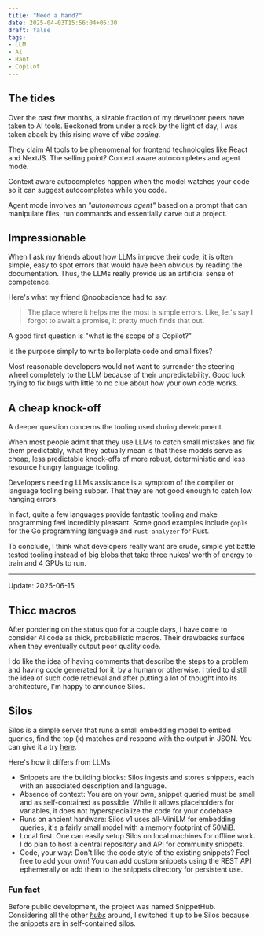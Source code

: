 ```yaml
---
title: "Need a hand?"
date: 2025-04-03T15:56:04+05:30
draft: false
tags:
- LLM
- AI
- Rant
- Copilot
---
```


## The tides

Over the past few months, a sizable fraction of my developer peers have taken to
AI tools. Beckoned from under a rock by the light of day, I was taken aback by this rising wave of *vibe coding*.

They claim AI tools to be phenomenal for frontend technologies like
React and NextJS. The selling point? Context aware autocompletes and agent mode.

Context aware autocompletes happen when the model watches your code so it can
suggest autocompletes while you code.

Agent mode involves an *"autonomous agent"* based on a prompt that can
manipulate files, run commands and essentially carve out a project.

## Impressionable

When I ask my friends about how LLMs improve their code, it is
often simple, easy to spot errors that would have been obvious by reading the documentation.
Thus, the LLMs really provide us an artificial sense of competence.

Here's what my friend @noobscience had to say:

> The place where it helps me the most is simple errors.
Like, let's say I forgot to await a promise, it pretty much finds that out.

A good first question is "what is the scope of a Copilot?"

Is the purpose simply to write boilerplate code and small fixes?

Most reasonable developers would not want to surrender the steering wheel
completely to the LLM because of their unpredictability. Good luck
trying to fix bugs with little to no clue about how your own code works.

## A cheap knock-off

A deeper question concerns the tooling used during development.

When most people admit that they use LLMs to catch small mistakes and fix them
predictably, what they actually mean is that these models serve as cheap, less
predictable knock-offs of more robust, deterministic and less resource hungry
language tooling.

Developers needing LLMs assistance is a symptom of the compiler or language
tooling being subpar. That they are not good enough to catch low hanging errors.

In fact, quite a few languages provide fantastic tooling and make programming
feel incredibly pleasant. Some good examples include `gopls` for the Go
programming language and `rust-analyzer` for Rust.

To conclude, I think what developers really want are crude, simple yet battle
tested tooling instead of big blobs that take three nukes' worth of energy to
train and 4 GPUs to run.

---

Update: 2025-06-15

## Thicc macros

After pondering on the status quo for a couple days, I have come to consider
AI code as thick, probabilistic macros. Their drawbacks surface when they eventually
output poor quality code.

I do like the idea of having comments that describe the steps to a problem and having
code generated for it, by a human or otherwise. I tried to distill the idea of such code
retrieval and after putting a lot of thought into its architecture, I'm happy to announce Silos.

## Silos

Silos is a simple server that runs a small embedding model to embed queries, find the top \(k\) matches and respond with the output in JSON. You can give it a try [here](https://github.com/lavafroth/silos).

Here's how it differs from LLMs
- Snippets are the building blocks: Silos ingests and stores snippets, each with an associated description and language.
- Absence of context: You are on your own, snippet queried must be small and as self-contained as possible.  While it allows placeholders for variables, it does not hyperspecialize the code for your codebase.
- Runs on ancient hardware: Silos v1 uses all-MiniLM for embedding queries, it's a fairly small model with a memory footprint of 50MiB.
- Local first: One can easily setup Silos on local machines for offline work. I do plan to host a central repository and API for community snippets.
- Code, your way: Don't like the code style of the existing snippets? Feel free to add your own! You can add custom snippets using the REST API ephemerally or add them to the snippets directory for persistent use.

### Fun fact

Before public development, the project was named SnippetHub. Considering all the other [*hubs*](@ "By that I mean DockerHub, FlakeHub, etc. Get your mind out of the gutter.") around, I switched it up to be Silos because the snippets are in self-contained silos.
